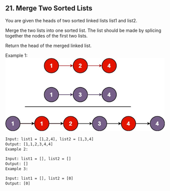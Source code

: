 ## 21. Merge Two Sorted Lists

You are given the heads of two sorted linked lists list1 and list2.

Merge the two lists into one sorted list. The list should be made by splicing together the nodes of the first two lists.

Return the head of the merged linked list.

Example 1:
![alt text](image.png)

```
Input: list1 = [1,2,4], list2 = [1,3,4]
Output: [1,1,2,3,4,4]
Example 2:
```

```
Input: list1 = [], list2 = []
Output: []
Example 3:
```

```
Input: list1 = [], list2 = [0]
Output: [0]
```
